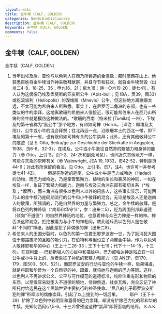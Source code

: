 ```yaml
---
layout: wiki
title: 金牛犊（CALF, GOLDEN）
categories: NewBibleDictionary
description: 金牛犊（CALF, GOLDEN）
keywords: 金牛犊（CALF, GOLDEN）
comments: false
---
```


## 金牛犊（CALF, GOLDEN）



金牛犊（CALF, GOLDEN）
1. 当年出埃及后，亚伦与以色列人在西乃所铸造的金偶像；那时摩西在山上。他获悉百姓将金牛犊当作神来敬拜献祭，并且守节和狂欢，就将金牛犊焚毁（出卅二4-8、18-25、35；申九16、21；尼九18；诗一○六19-20；徒七41）。有人认为这偶像乃埃及孟斐斯的亚皮斯公牛（Apis-bull；见 IBA，页39，图33）或纥流坡利（Heliopolis）的涅维斯（Mnevis）公牛，但这些地方离歌珊太远，不太可能为希伯来人所熟悉。事实上，在尼罗河二角洲的东部，也有一些类似的牛的崇拜，这地离歌珊的希伯来人很接近，很可能希伯来人在西乃山所铸的金牛就是模仿这种做法的。*歌珊的西南（特米拉 [Tumilat] 一带），下埃及的第十省称为“黑公牛”那个地方，有和如司神（Horus，〔译注：即埃及太阳〕）、公牛或小牛的混合拜祭；往北再远一点，沿歌珊本土的西北一带，即下埃及的第十一省，也有跟和如司神有关的公牛崇拜；此外，还有其他敬拜公牛的痕迹（见 E. Otto, Beitra/ge zur
Geschichte der Stierkulte in Aegypten, 1938，页6-8、32-3）。在埃及，公牛或小牛象征自然界的繁殖力和身体的能力（参 Otto，上引书，页1-2、24-25和到处可见），也同近东其他地方一样，可能与天象的崇拜有关（参 Wainwright, JEA 19, 1933，页42-52，特别是页44-6；对此有所保留的看法，见 Otto，上引书，页7，注4。也许可一并参考徒七41-42)。
 　　但是在附近的迦南，公牛或小牛是巴力或哈达（Hadad）的动物，而巴力或哈达，乃是掌管繁殖力、植物的生长和暴风的神祇，一如在埃及一样，象征了繁殖力和能力。迦南与埃及三角洲东部有密切关系（*埃及；*摩西），而三角洲有很多以色列人以外的闪族人，这些事实显示，可能西乃山的金牛犊乃是同期流行的公牛和小牛敬拜的混合，无论是埃及人还是迦南人的敬拜，所强调的，乃是自然界的力量与繁殖力。总之，金牛犊的敬拜，是将以色列的神降级（“向耶和华守节”，参：出卅二5），贬为周围列邦非道德（倾向“不道德”）的自然界神祇的地位，也意着神与众巴力神是一样的神。神否决这种观念，拒绝被看为与小牛的神相同，故此祂斥责以色列人是在敬拜“不同的”神祇，因此是犯了拜偶像的罪（出卅二8）。
2. 希伯来人的王国分裂时，以色列的第一位君王耶罗波安一世，为了抵消犹大国位于耶路撒冷的圣殿的吸引力，在伯特利与但设立了两座金牛犊，作为以色列人敬拜耶和华的中心（王上十二28-33；王下十七16；代下十一14-15，十三8）。在叙利亚──巴勒斯坦人的心目中和描绘中，巴力或哈达神是站立在一只公牛或小牛背上的，后者象征了神祇的繁殖力和能力（见 ANEP，页170、179，图500、501、521），而耶罗波安的行动与亚伦的牛犊一样，后果堪虞，就是将耶和华贬为一个自然界的神，跟着，就将祂与迦南的巴力等同。这样，以色列人不再讲求公义、公平与可作模范的道德标准，纯粹注重有形和物质的东西，以至很容易就堕入不道德的境地，信仰倒退、社会瓦解，完全忘记了神所托付给选民在这个黑暗世界中要执行的神圣使命。“尼八的儿子耶罗波安所犯的罪”所牵涉的偶像崇拜，引起了以上提到的一切后果。
 　　耶户（王下十29）铲除了以色列中较明显和露骨的巴力崇拜，却没有铲除巴力化的耶和华的牛犊。先知何西阿(八5-6，十三2)曾预这这种“崇拜”即将面临的结局。
K.A.K.



